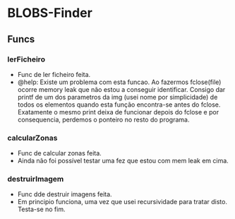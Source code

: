 # BLOBS-Finder
## Funcs

### lerFicheiro
- Func de ler ficheiro feita.
- @help: Existe um problema com esta funcao. Ao fazermos fclose(file) ocorre memory leak que não estou a conseguir identificar. Consigo dar printf de um dos parametros da img (usei nome por simplicidade) de todos os elementos quando esta função encontra-se antes do fclose. Exatamente o mesmo print deixa de funcionar depois do fclose e por consequencia, perdemos o ponteiro no resto do programa.

### calcularZonas
- Func de calcular zonas feita.
- Ainda não foi possível testar uma fez que estou com mem leak em cima.

### destruirImagem
- Func dde destruir imagens feita.
- Em principio funciona, uma vez que usei recursividade para tratar disto. Testa-se no fim.
